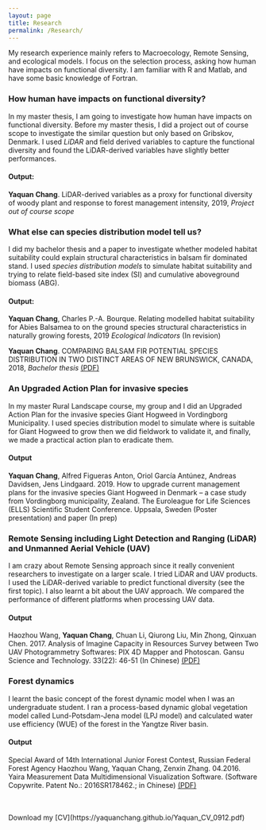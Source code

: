 ```yaml
---
layout: page
title: Research 
permalink: /Research/
---
```

My research experience mainly refers to Macroecology, Remote Sensing, and ecological models. I focus on the selection process, asking how human have impacts on functional diversity. I am familiar with R and Matlab, and have some basic knowledge of Fortran.

### How human have impacts on functional diversity?
In my master thesis, I am going to investigate how human have impacts on functional diversity. Before my master thesis, I did a project out of course scope to investigate the similar question but only based on Gribskov, Denmark. I used _LiDAR_ and field derived variables to capture the functional diversity and found the LiDAR-derived variables have slightly better performances.

#### Output:
**Yaquan Chang**. LiDAR-derived variables as a proxy for functional diversity of woody plant and response to forest management intensity, 2019, _Project out of course scope_ 

### What else can species distribution model tell us?
I did my bachelor thesis and a paper to investigate whether modeled habitat suitability could explain structural characteristics in balsam fir dominated stand. I used _species distribution models_ to simulate habitat suitability and trying to relate field-based site index (SI) and cumulative aboveground biomass (ABG). 

#### Output: 
**Yaquan Chang**, Charles P.-A. Bourque. Relating modelled habitat suitability for Abies Balsamea to on the ground species structural characteristics in naturally growing forests, 2019 _Ecological Indicators_ (In revision)

**Yaquan Chang**. COMPARING BALSAM FIR POTENTIAL SPECIES DISTRIBUTION IN TWO DISTINCT AREAS OF NEW BRUNSWICK, CANADA, 2018, _Bachelor thesis_ [(PDF)](https://yaquanchang.github.io/Thesis_Yaquan.pdf)


### An Upgraded Action Plan for invasive species
In my master Rural Landscape course, my group and I did an Upgraded Action Plan for the invasive species Giant Hogweed in Vordingborg Municipality. I used species distribution model to simulate where is suitable for Giant Hogweed to grow then we did fieldwork to validate it, and finally, we made a practical action plan to eradicate them.

#### Output
**Yaquan Chang**, Alfred Figueras Anton, Oriol García Antúnez, Andreas Davidsen, Jens Lindgaard. 2019. How to upgrade current management plans for the invasive species Giant Hogweed in Denmark – a case study from Vordingborg municipality, Zealand. The Euroleague for Life Sciences (ELLS) Scientific Student Conference. Uppsala, Sweden (Poster presentation) and paper (In prep)


### Remote Sensing including Light Detection and Ranging (LiDAR) and Unmanned Aerial Vehicle (UAV)
I am crazy about Remote Sensing approach since it really convenient researchers to investigate on a larger scale. I tried LiDAR and UAV products. I used the LiDAR-derived variable to predict functional diversity (see the first topic). I also learnt a bit about the UAV approach. We compared the performance of different platforms when processing UAV data.

#### Output
Haozhou Wang, **Yaquan Chang**, Chuan Li, Qiurong Liu, Min Zhong, Qinxuan Chen. 2017. Analysis of Imagine Capacity in Resources Survey between Two UAV Photogrammetry Softwares: PIX 4D Mapper and Photoscan. Gansu Science and Technology. 33(22): 46-51 (In Chinese) [(PDF)](https://yaquanchang.github.io/UAV_Paper.pdf)


### Forest dynamics
I learnt the basic concept of the forest dynamic model when I was an undergraduate student. I ran a process-based dynamic global vegetation model called Lund-Potsdam-Jena model (LPJ model) and calculated water use efficiency (WUE) of the forest in the Yangtze River basin. 

#### Output
Special Award of 14th International Junior Forest Contest, Russian Federal Forest Agency
Haozhou Wang, Yaquan Chang, Zenxin Zhang. 04.2016. Yaira Measurement Data Multidimensional Visualization Software. (Software Copywrite. Patent No.: 2016SR178462.; in Chinese) [(PDF)](https://yaquanchang.github.io/Software_Copyright.pdf)

<br>
<br>
Download my [CV](https://yaquanchang.github.io/Yaquan_CV_0912.pdf)
<br>
